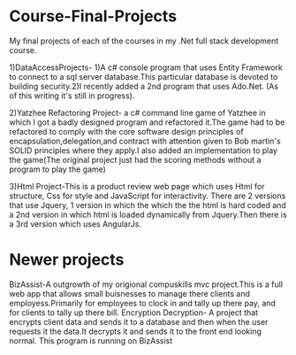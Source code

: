 # Course-Final-Projects
My final projects of each of the courses in my .Net full stack development course.

1)DataAccessProjects- 1)A c# console program that uses Entity Framework to connect to a sql server database.This particular database is devoted to building security.2)I recently added a 2nd program that uses Ado.Net. (As of this writing it's still in progress).


2)Yatzhee Refactoring Project- a c# command line game of Yatzhee in which I got a badly designed program and refactored it.The game had to  be refactored to comply with the core software design principles of encapsulation,delegation,and contract with attention given to Bob martin's SOLID principles where they apply.I also added an implementation to play the game(The original project just had the scoring methods without a program to play the game) 

3)Html Project-This is a  product review web page  which uses Html for structure, Css for style and JavaScript for interactivity.
There  are 2 versions that use Jquery, 1 version in which the which the the html is hard coded and a 2nd version in which html is loaded dynamically from Jquery.Then there is a 3rd version which uses AngularJs.
# Newer projects
BizAssist-A outgrowth of my origional compuskills mvc project.This is a full  web app that allows small buisnesses to manage there clients and employess.Primarily for employees to clock in and tally up there pay, and for clients to tally up there bill.
Encryption Decryption- A project that encrypts client data and sends it to a database and then when the user requests it the data.It decrypts it and sends it to the front end looking normal. This program is running on BizAssist
